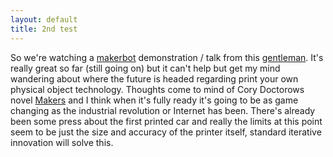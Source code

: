 ```yaml
---
layout: default
title: 2nd test
---
```


So we're watching a [makerbot](www.makerbot.com) demonstration / talk from this [gentleman](http://softsolder.com). It's really great so far (still going on) but it can't help but get my mind wandering about where the future is headed regarding print your own physical object technology. Thoughts come to mind of Cory Doctorows novel [Makers](http://craphound.com/makers/) and I think when it's fully ready it's going to be as game changing as the industrial revolution or Internet has been. There's already been some press about the first printed car and really the limits at this point seem to be just the size and accuracy of the printer itself, standard iterative innovation will solve this.

